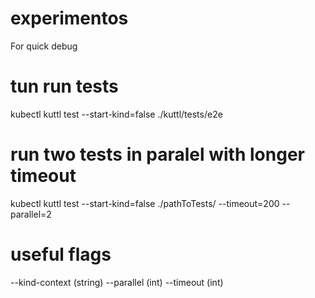# experimentos
For quick debug

# tun run tests
kubectl kuttl test --start-kind=false ./kuttl/tests/e2e

# run two tests in paralel with longer timeout
kubectl kuttl test --start-kind=false ./pathToTests/ --timeout=200 --parallel=2

# useful flags
--kind-context (string)
--parallel (int)
--timeout (int)
